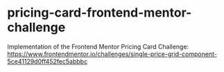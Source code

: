 # pricing-card-frontend-mentor-challenge
Implementation of the Frontend Mentor Pricing Card Challenge: 
https://www.frontendmentor.io/challenges/single-price-grid-component-5ce41129d0ff452fec5abbbc
